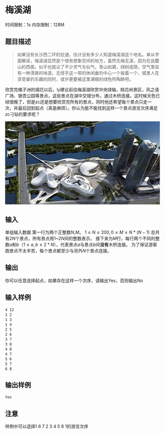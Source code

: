 # 梅溪湖

时间限制：1s 内存限制：128M

## 题目描述

>如果没有长沙西二环的拉通，估计没有多少人知道梅溪湖这个地名。单从字面解读，梅溪湖显然是个很有想象空间的地方，虽然无梅无溪，因为在岳麓山的西面，似乎也就沾了不少灵气与仙气，青山如黛，绿树成荫，空气里自有一种清爽的味道，无怪乎这一带的休闲垂钓中心一个挨着一个，城里人在享受垂钓乐趣的同时，或许更要被这里满眼的绿色所陶醉吧。


欣赏完橘子洲的烟花以后，ly建议前往梅溪湖欣赏中央绿轴，桃花岭景区，风之语广场、银杏公园等景点，这些景点在湖中交错分布，通过木桥连接。这时候天色已经很晚了，但是zc还是想要欣赏完所有的景点，同时他还希望每个景点只走一次，并最后回到起点（真是麻烦）。你认为能不能找到这样一个景点游览次序满足zc刁钻的要求呢？

![](1.jpg)

## 输入

单组输入数据
第一行为两个正整数$N$,$M$。
$1 \leq N \leq 200,0 \leq M \leq N*(N-1)$
总共有$2N$个景点，所有景点用$1$~$2N$间的整数表示。
接下来为$M$行，每行两个不同的整数$a$和$b$（$1 \leq a,b \leq 2*N$），代表景点$a$与景点$b$间**没有**木桥连接。
为了保证游客跑景点不太辛苦，每个景点都至少与另外$N$个景点连接。

## 输出

你可以任意选择起点，如果存在这样一个次序，请输出Yes，否则输出No

## 输入样例

```
4 12
1 2
1 3
1 4
2 5
2 6
3 7
3 8
4 8
4 7
5 6
5 7
6 8
```

## 输出样例

```
Yes
```

## 注意

样例中可以选择1 6 7 2 3 4 5 8 1的游览次序